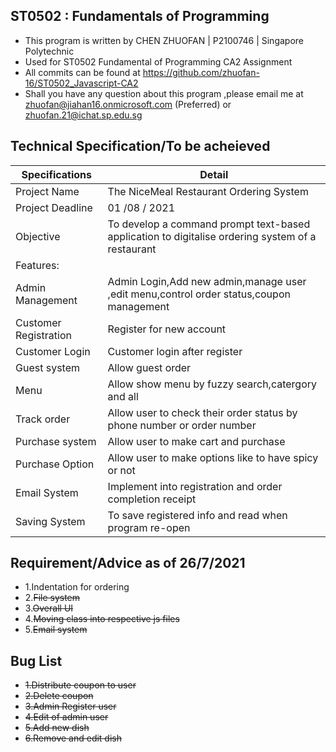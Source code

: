 ## ST0502 : Fundamentals of Programming
* This program is written by CHEN ZHUOFAN | P2100746 | Singapore Polytechnic
* Used for ST0502 Fundamental of Programming CA2 Assignment
* All commits can be found at https://github.com/zhuofan-16/ST0502_Javascript-CA2
* Shall you have any question about this program ,please email me at zhuofan@jiahan16.onmicrosoft.com (Preferred) or zhuofan.21@ichat.sp.edu.sg


## Technical Specification/To be acheieved

| Specifications | Detail                                                  |
| ------------------- | ------------------------------------------- |
| Project Name | The NiceMeal Restaurant Ordering System |
| Project Deadline | 01 /08 / 2021 |
| Objective | To develop a command prompt text-based application to digitalise ordering system of a restaurant |
| Features:
| Admin Management | Admin Login,Add new admin,manage user ,edit menu,control order status,coupon management |
| Customer Registration | Register for new account |
| Customer Login | Customer login after register |
| Guest system | Allow guest order |
| Menu | Allow show menu by fuzzy search,catergory and all |
| Track order | Allow user to check their order status by phone number or order number |
| Purchase system | Allow user to make cart and purchase |
| Purchase Option | Allow user to make options like to have spicy or not |
| Email System | Implement into registration and order completion receipt |
| Saving System | To save registered info and read when program re-open |


## Requirement/Advice as of 26/7/2021
* 1.Indentation for ordering
* 2.<strike>File system</strike>
* 3.<strike>Overall UI</strike>
* 4.<strike>Moving class into respective js files</strike>
* 5.<strike>Email system</strike>


## Bug List

* <strike>1.Distribute coupon to user</strike>
* <strike>2.Delete coupon </strike>
* <strike>3.Admin Register user </strike>
* <strike>4.Edit of admin user</strike>
* <strike>5.Add new dish</strike>
* <strike>6.Remove and edit dish</strike>
